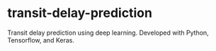 # transit-delay-prediction
Transit delay prediction using deep learning. Developed with Python, Tensorflow, and Keras.
